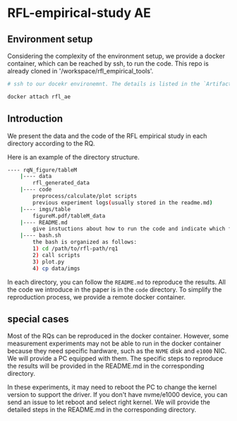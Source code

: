 # RFL-empirical-study AE

## Environment setup

Considering the complexity of the environment setup, we provide a docker container, which can be reached by ssh, to run the code.
This repo is already cloned in '/workspace/rfl_empirical_tools'.

```bash
# ssh to our docekr environemnt. The details is listed in the `Artifact Location`  section of the ATC AE system.

docker attach rfl_ae
```

## Introduction

We present the data and the code of the RFL empirical study in each directory according to the RQ.
<!-- After collecting all the results, you can run the `bash.sh` file in that directory to generate the figures in `.pdf` format. -->
Here is an example of the directory structure.

```bash
---- rqN_figure/tableM  
    |---- data  
        rfl_generated_data  
    |---- code  
        preprocess/calculate/plot scripts  
        previous experiment logs(usually stored in the readme.md)
    |---- imgs/table  
        figureM.pdf/tableM_data  
    |---- README.md  
        give instuctions about how to run the code and indicate which figures/table/text this repo corresponds to  
    |---- bash.sh  
        the bash is organized as follows:  
        1) cd /path/to/rfl-path/rq1  
        2) call scripts  
        3) plot.py  
        4) cp data/imgs  
```

In each directory, you can follow the `README.md` to reproduce the results.
All the code we introduce in the paper is in the `code` directory.
To simplify the reproduction process, we provide a remote docker container.


## special cases

Most of the RQs can be reproduced in the docker container. 
However, some measurement experiments may not be able to run in the docker container because they need specific hardware, such as the `NVME` disk and `e1000` NIC.
We will provide a PC equipped with them.
The specific steps to reproduce the results will be provided in the README.md in the corresponding directory.

In these experiments, it may need to reboot the PC to change the kernel version to support the driver. If you don't have nvme/e1000 device, you can send an issue to let reboot and select right kernel. We will provide the detailed steps in the README.md in the corresponding directory.
